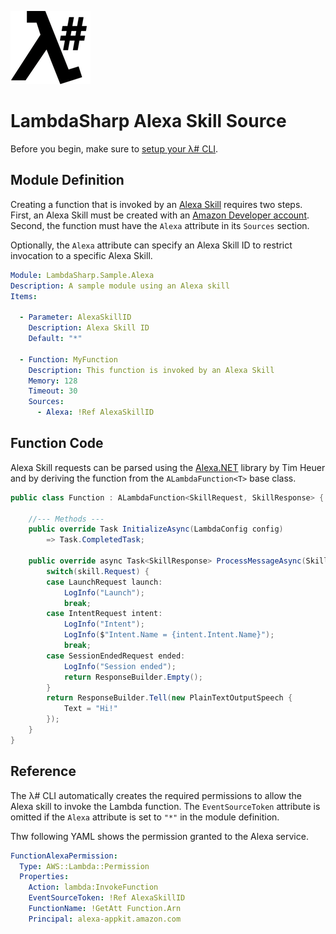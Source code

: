 ![λ#](../../src/DocFx/images/LambdaSharpLogo.png)

# LambdaSharp Alexa Skill Source

Before you begin, make sure to [setup your λ# CLI](../../Docs/ReadMe.md).

## Module Definition

Creating a function that is invoked by an [Alexa Skill](https://developer.amazon.com/alexa-skills-kit) requires two steps. First, an Alexa Skill must be created with an [Amazon Developer account](https://developer.amazon.com/). Second, the function must have the `Alexa` attribute in its `Sources` section.

Optionally, the `Alexa` attribute can specify an Alexa Skill ID to restrict invocation to a specific Alexa Skill.

```yaml
Module: LambdaSharp.Sample.Alexa
Description: A sample module using an Alexa skill
Items:

  - Parameter: AlexaSkillID
    Description: Alexa Skill ID
    Default: "*"

  - Function: MyFunction
    Description: This function is invoked by an Alexa Skill
    Memory: 128
    Timeout: 30
    Sources:
      - Alexa: !Ref AlexaSkillID
```

## Function Code

Alexa Skill requests can be parsed using the [Alexa.NET](https://github.com/timheuer/alexa-skills-dotnet) library by Tim Heuer and by deriving the function from the `ALambdaFunction<T>` base class.

```csharp
public class Function : ALambdaFunction<SkillRequest, SkillResponse> {

    //--- Methods ---
    public override Task InitializeAsync(LambdaConfig config)
        => Task.CompletedTask;

    public override async Task<SkillResponse> ProcessMessageAsync(SkillRequest skill) {
        switch(skill.Request) {
        case LaunchRequest launch:
            LogInfo("Launch");
            break;
        case IntentRequest intent:
            LogInfo("Intent");
            LogInfo($"Intent.Name = {intent.Intent.Name}");
            break;
        case SessionEndedRequest ended:
            LogInfo("Session ended");
            return ResponseBuilder.Empty();
        }
        return ResponseBuilder.Tell(new PlainTextOutputSpeech {
            Text = "Hi!"
        });
    }
}
```

## Reference

The λ# CLI automatically creates the required permissions to allow the Alexa skill to invoke the Lambda function. The `EventSourceToken` attribute is omitted if the `Alexa` attribute is set to `"*"` in the module definition.

Thw following YAML shows the permission granted to the Alexa service.

```yaml
FunctionAlexaPermission:
  Type: AWS::Lambda::Permission
  Properties:
    Action: lambda:InvokeFunction
    EventSourceToken: !Ref AlexaSkillID
    FunctionName: !GetAtt Function.Arn
    Principal: alexa-appkit.amazon.com
```
